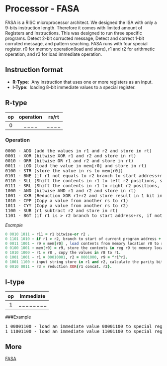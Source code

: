 # Processor - FASA

FASA is a RISC microprocessor architect. We designed the ISA with only a 9-bits instruction length. Therefore it comes with limited amount of Registers and Instructions. 
This was designed to run three specific programs. Detect 2-bit corructed message, Detect and correct 1-bit corruted message, and pattern seaching. FASA runs with 
four special register. r0 for memory operation(load and store), r1 and r2 for arithmetic operation, and r3 for load immediate operation. 

## Instruction format
* **R-Type**:  &nbsp;Any instruction that uses one or more registers as an input.
* **I-Type**:  &nbsp;loading 8-bit immediate values to a special register. </pre>

## R-type

| op | operation | rs/rt |
| :-: | :---: | :----: |
| 0 | _ _ _ _ | _ _ _ _|

### Operation
<pre>
0000 - ADD (add the values in r1 and r2 and store in rt)
0001 - XOR (bitwise XOR r1 and r2 and store in rt) 
0010 - ORR (bitwise OR r1 and r2 and store in rt)
0011 - LOD (load the value in mem[r0] and store in rt)
0100 - STR (store the value in rs to mem[r0])
0101 - BNE (if r1 not equals to r2 branch to start address+rs, if not stay)
0110 - SLL (Shift the contents in r1 to left r2 positions, store in rt)
0111 - SRL (Shift the contents in r1 to right r2 positions, store in rt)
1000 - AND (bitwise AND r1 and r2 and store in rt)
1001 - XXR (Reduction XOR r1+r2 and store result in 1 bit in rt)
1010 - CPP (Copy a value from another rs to r1)
1011 - CYY (Copy a value from another rs to r2)
1100 - SUB (r1 subtract r2 and store in rt)
1101 - BGT (if r1 is > r2 branch to start address+rs, if not stay)
</pre>

*Example*
```ruby
0 0010 1011 - r11 = r1 bitwise-or r2 .
0 1101 1010 - if r1 > r2, branch to start of current program address + r10.
0 0011 1001 - r9 = mem[r0] , load contents from memory location r0 to reg r9.
0 0100 1001 - mem[r0] = r9, store the contents in reg r9 to memory location r0.
0 1010 1000 - r1 = r8 , copy the values in r8 to r1.
0 1001 1001 - r1 = 00010001, r2 = 0001000, r9 = ^r1^r2.
0 1001 1100 - input string store in r1 and r2, calculate the parity bits for it.
0 0010 0011 - r3 = reduction XOR{r1 concat. r2}.

```

## I-type

| op | Immediate |
| :-: | :-------: |
| 1 | _ _ _ _ _ _ _ _|

###Example
<pre>
1 00001100 - load an immediate value 00001100 to special register $r3
1 11001100 - load an immediate value 11001100 to special register $r3
</pre>

## More
[FASA](https://docs.google.com/document/d/1YYZlfPYRjftxfdg3hMG-gS3LckAowv40sSqFgsXgi-A/edit?usp=sharing)
